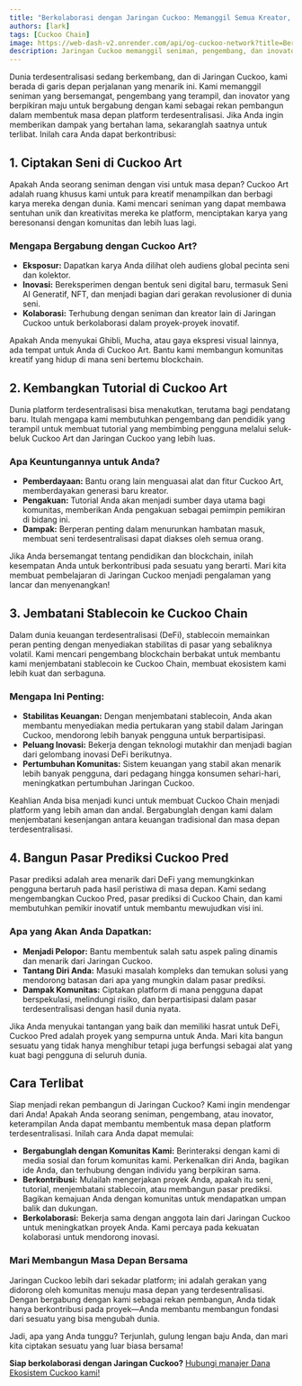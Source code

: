 ```yaml
---
title: "Berkolaborasi dengan Jaringan Cuckoo: Memanggil Semua Kreator, Pengembang, dan Inovator!"
authors: [lark]
tags: [Cuckoo Chain]
image: https://web-dash-v2.onrender.com/api/og-cuckoo-network?title=Berkolaborasi%20dengan%20Jaringan%20Cuckoo%3A%20Memanggil%20Semua%20Kreator%2C%20Pengembang%2C%20dan%20Inovator%21
description: Jaringan Cuckoo memanggil seniman, pengembang, dan inovator yang bersemangat untuk bergabung dengan kami dalam membentuk masa depan platform terdesentralisasi. Kami mencari rekan pembangun untuk menciptakan seni, mengembangkan tutorial, menjembatani stablecoin, dan membangun pasar prediksi di Cuckoo Chain. Jika Anda ingin memberikan dampak di dunia blockchain, inilah kesempatan Anda!
---
```


Dunia terdesentralisasi sedang berkembang, dan di Jaringan Cuckoo, kami berada di garis depan perjalanan yang menarik ini. Kami memanggil seniman yang bersemangat, pengembang yang terampil, dan inovator yang berpikiran maju untuk bergabung dengan kami sebagai rekan pembangun dalam membentuk masa depan platform terdesentralisasi. Jika Anda ingin memberikan dampak yang bertahan lama, sekaranglah saatnya untuk terlibat. Inilah cara Anda dapat berkontribusi:

## 1. **Ciptakan Seni di Cuckoo Art**

Apakah Anda seorang seniman dengan visi untuk masa depan? Cuckoo Art adalah ruang khusus kami untuk para kreatif menampilkan dan berbagi karya mereka dengan dunia. Kami mencari seniman yang dapat membawa sentuhan unik dan kreativitas mereka ke platform, menciptakan karya yang beresonansi dengan komunitas dan lebih luas lagi.

### Mengapa Bergabung dengan Cuckoo Art?

- **Eksposur:** Dapatkan karya Anda dilihat oleh audiens global pecinta seni dan kolektor.
- **Inovasi:** Bereksperimen dengan bentuk seni digital baru, termasuk Seni AI Generatif, NFT, dan menjadi bagian dari gerakan revolusioner di dunia seni.
- **Kolaborasi:** Terhubung dengan seniman dan kreator lain di Jaringan Cuckoo untuk berkolaborasi dalam proyek-proyek inovatif.

Apakah Anda menyukai Ghibli, Mucha, atau gaya ekspresi visual lainnya, ada tempat untuk Anda di Cuckoo Art. Bantu kami membangun komunitas kreatif yang hidup di mana seni bertemu blockchain.

## 2. **Kembangkan Tutorial di Cuckoo Art**

Dunia platform terdesentralisasi bisa menakutkan, terutama bagi pendatang baru. Itulah mengapa kami membutuhkan pengembang dan pendidik yang terampil untuk membuat tutorial yang membimbing pengguna melalui seluk-beluk Cuckoo Art dan Jaringan Cuckoo yang lebih luas.

### Apa Keuntungannya untuk Anda?

- **Pemberdayaan:** Bantu orang lain menguasai alat dan fitur Cuckoo Art, memberdayakan generasi baru kreator.
- **Pengakuan:** Tutorial Anda akan menjadi sumber daya utama bagi komunitas, memberikan Anda pengakuan sebagai pemimpin pemikiran di bidang ini.
- **Dampak:** Berperan penting dalam menurunkan hambatan masuk, membuat seni terdesentralisasi dapat diakses oleh semua orang.

Jika Anda bersemangat tentang pendidikan dan blockchain, inilah kesempatan Anda untuk berkontribusi pada sesuatu yang berarti. Mari kita membuat pembelajaran di Jaringan Cuckoo menjadi pengalaman yang lancar dan menyenangkan!

## 3. **Jembatani Stablecoin ke Cuckoo Chain**

Dalam dunia keuangan terdesentralisasi (DeFi), stablecoin memainkan peran penting dengan menyediakan stabilitas di pasar yang sebaliknya volatil. Kami mencari pengembang blockchain berbakat untuk membantu kami menjembatani stablecoin ke Cuckoo Chain, membuat ekosistem kami lebih kuat dan serbaguna.

### Mengapa Ini Penting:

- **Stabilitas Keuangan:** Dengan menjembatani stablecoin, Anda akan membantu menyediakan media pertukaran yang stabil dalam Jaringan Cuckoo, mendorong lebih banyak pengguna untuk berpartisipasi.
- **Peluang Inovasi:** Bekerja dengan teknologi mutakhir dan menjadi bagian dari gelombang inovasi DeFi berikutnya.
- **Pertumbuhan Komunitas:** Sistem keuangan yang stabil akan menarik lebih banyak pengguna, dari pedagang hingga konsumen sehari-hari, meningkatkan pertumbuhan Jaringan Cuckoo.

Keahlian Anda bisa menjadi kunci untuk membuat Cuckoo Chain menjadi platform yang lebih aman dan andal. Bergabunglah dengan kami dalam menjembatani kesenjangan antara keuangan tradisional dan masa depan terdesentralisasi.

## 4. **Bangun Pasar Prediksi Cuckoo Pred**

Pasar prediksi adalah area menarik dari DeFi yang memungkinkan pengguna bertaruh pada hasil peristiwa di masa depan. Kami sedang mengembangkan Cuckoo Pred, pasar prediksi di Cuckoo Chain, dan kami membutuhkan pemikir inovatif untuk membantu mewujudkan visi ini.

### Apa yang Akan Anda Dapatkan:

- **Menjadi Pelopor:** Bantu membentuk salah satu aspek paling dinamis dan menarik dari Jaringan Cuckoo.
- **Tantang Diri Anda:** Masuki masalah kompleks dan temukan solusi yang mendorong batasan dari apa yang mungkin dalam pasar prediksi.
- **Dampak Komunitas:** Ciptakan platform di mana pengguna dapat berspekulasi, melindungi risiko, dan berpartisipasi dalam pasar terdesentralisasi dengan hasil dunia nyata.

Jika Anda menyukai tantangan yang baik dan memiliki hasrat untuk DeFi, Cuckoo Pred adalah proyek yang sempurna untuk Anda. Mari kita bangun sesuatu yang tidak hanya menghibur tetapi juga berfungsi sebagai alat yang kuat bagi pengguna di seluruh dunia.

## **Cara Terlibat**

Siap menjadi rekan pembangun di Jaringan Cuckoo? Kami ingin mendengar dari Anda! Apakah Anda seorang seniman, pengembang, atau inovator, keterampilan Anda dapat membantu membentuk masa depan platform terdesentralisasi. Inilah cara Anda dapat memulai:

- **Bergabunglah dengan Komunitas Kami:** Berinteraksi dengan kami di media sosial dan forum komunitas kami. Perkenalkan diri Anda, bagikan ide Anda, dan terhubung dengan individu yang berpikiran sama.
- **Berkontribusi:** Mulailah mengerjakan proyek Anda, apakah itu seni, tutorial, menjembatani stablecoin, atau membangun pasar prediksi. Bagikan kemajuan Anda dengan komunitas untuk mendapatkan umpan balik dan dukungan.
- **Berkolaborasi:** Bekerja sama dengan anggota lain dari Jaringan Cuckoo untuk meningkatkan proyek Anda. Kami percaya pada kekuatan kolaborasi untuk mendorong inovasi.

### **Mari Membangun Masa Depan Bersama**

Jaringan Cuckoo lebih dari sekadar platform; ini adalah gerakan yang didorong oleh komunitas menuju masa depan yang terdesentralisasi. Dengan bergabung dengan kami sebagai rekan pembangun, Anda tidak hanya berkontribusi pada proyek—Anda membantu membangun fondasi dari sesuatu yang bisa mengubah dunia.

Jadi, apa yang Anda tunggu? Terjunlah, gulung lengan baju Anda, dan mari kita ciptakan sesuatu yang luar biasa bersama!

**Siap berkolaborasi dengan Jaringan Cuckoo?** [Hubungi manajer Dana Ekosistem Cuckoo kami!](https://t.me/mikethrift)